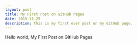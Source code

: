 ```yaml
---
layout: post
title: My First Post on GitHub Pages
date: 2015-11-25
description: This is my first ever post on my GitHub page.
---
```

<div class="row">
  <div class="col-sm-12">
    Hello world, My First Post on GitHub Pages
  </div>
</div>
